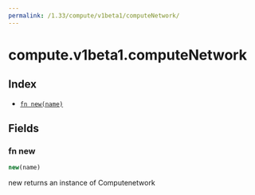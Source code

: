 ```yaml
---
permalink: /1.33/compute/v1beta1/computeNetwork/
---
```


# compute.v1beta1.computeNetwork



## Index

* [`fn new(name)`](#fn-new)

## Fields

### fn new

```ts
new(name)
```

new returns an instance of Computenetwork